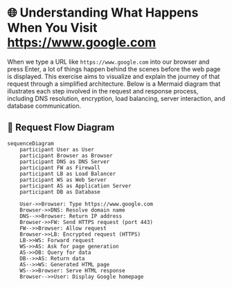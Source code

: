 # 🌐 Understanding What Happens When You Visit https://www.google.com

When we type a URL like `https://www.google.com` into our browser and press Enter, a lot of things happen behind the scenes before the web page is displayed. This exercise aims to visualize and explain the journey of that request through a simplified architecture. Below is a Mermaid diagram that illustrates each step involved in the request and response process, including DNS resolution, encryption, load balancing, server interaction, and database communication.

## 🧠 Request Flow Diagram

```mermaid
sequenceDiagram
    participant User as User
    participant Browser as Browser
    participant DNS as DNS Server
    participant FW as Firewall
    participant LB as Load Balancer
    participant WS as Web Server
    participant AS as Application Server
    participant DB as Database

    User->>Browser: Type https://www.google.com
    Browser->>DNS: Resolve domain name
    DNS-->>Browser: Return IP address
    Browser->>FW: Send HTTPS request (port 443)
    FW-->>Browser: Allow request
    Browser->>LB: Encrypted request (HTTPS)
    LB->>WS: Forward request
    WS->>AS: Ask for page generation
    AS->>DB: Query for data
    DB-->>AS: Return data
    AS-->>WS: Generated HTML page
    WS-->>Browser: Serve HTML response
    Browser-->>User: Display Google homepage
    